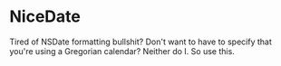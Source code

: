 NiceDate
========

Tired of NSDate formatting bullshit?  Don't want to have to specify that you're using a Gregorian calendar?  Neither do I.  So use this.
